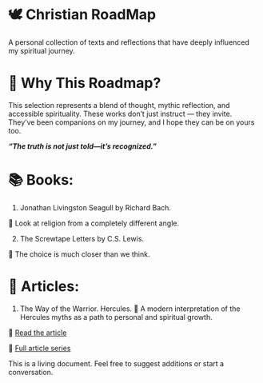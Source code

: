 # 🕊️ Christian RoadMap 
A personal collection of texts and reflections that have deeply influenced my spiritual journey.

# 🧭 Why This Roadmap?
This selection represents a blend of thought, mythic reflection, and accessible spirituality. These works don’t just instruct — they invite. 
They’ve been companions on my journey, and I hope they can be on yours too.

***“The truth is not just told—it’s recognized.”***

# 📚 Books: 

1. Jonathan Livingston Seagull by Richard Bach. 

🌿 Look at religion from a completely different angle.

2. The Screwtape Letters by C.S. Lewis. 

🌿 The choice is much closer than we think.

# 📝 Articles: 

1. The Way of the Warrior. Hercules.
🌿 A modern interpretation of the Hercules myths as a path to personal and spiritual growth.

🔗 [Read the article ](https://shorturl.at/P7alj)

🔗 [Full article series](https://shorturl.at/F3FDn)

This is a living document. Feel free to suggest additions or start a conversation.
